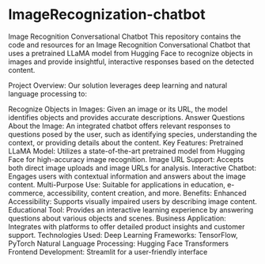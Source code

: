 # ImageRecognization-chatbot
Image Recognition Conversational Chatbot
This repository contains the code and resources for an Image Recognition Conversational Chatbot that uses a pretrained LLaMA model from Hugging Face to recognize objects in images and provide insightful, interactive responses based on the detected content.

Project Overview:
Our solution leverages deep learning and natural language processing to:

Recognize Objects in Images: Given an image or its URL, the model identifies objects and provides accurate descriptions.
Answer Questions About the Image: An integrated chatbot offers relevant responses to questions posed by the user, such as identifying species, understanding the context, or providing details about the content.
Key Features:
Pretrained LLaMA Model: Utilizes a state-of-the-art pretrained model from Hugging Face for high-accuracy image recognition.
Image URL Support: Accepts both direct image uploads and image URLs for analysis.
Interactive Chatbot: Engages users with contextual information and answers about the image content.
Multi-Purpose Use: Suitable for applications in education, e-commerce, accessibility, content creation, and more.
Benefits:
Enhanced Accessibility: Supports visually impaired users by describing image content.
Educational Tool: Provides an interactive learning experience by answering questions about various objects and scenes.
Business Application: Integrates with platforms to offer detailed product insights and customer support.
Technologies Used:
Deep Learning Frameworks: TensorFlow, PyTorch
Natural Language Processing: Hugging Face Transformers
Frontend Development: Streamlit for a user-friendly interface
